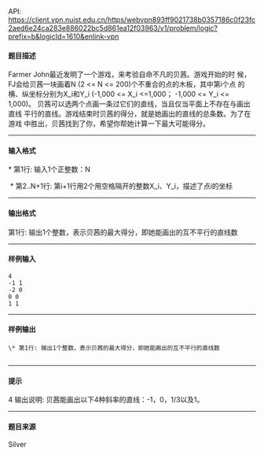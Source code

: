 API: https://client.vpn.nuist.edu.cn/https/webvpn893ff9021738b0357186c0f23fc2aed6e24ca283e886022bc5d861ea12f03963/v1/problem/logic?prefix=b&logicId=1610&enlink-vpn

#### 题目描述

Farmer John最近发明了一个游戏，来考验自命不凡的贝茜。游戏开始的时 候，FJ会给贝茜一块画着N (2 <= N <= 200)个不重合的点的木板，其中第i个点 的横、纵坐标分别为X\_i和Y\_i (-1,000 <= X\_i <=1,000； -1,000 <= Y\_i <= 1,000)。 贝茜可以选两个点画一条过它们的直线，当且仅当平面上不存在与画出直线 平行的直线。游戏结束时贝茜的得分，就是她画出的直线的总条数。为了在游戏 中胜出，贝茜找到了你，希望你帮她计算一下最大可能得分。

---

#### 输入格式

\* 第1行: 输入1个正整数：N

 \* 第2..N+1行: 第i+1行用2个用空格隔开的整数X\_i、Y\_i，描述了点i的坐标

---

#### 输出格式

第1行: 输出1个整数，表示贝茜的最大得分，即她能画出的互不平行的直线数

---

#### 样例输入
```
4
-1 1
-2 0
0 0
1 1

```

---

#### 样例输出
```
\* 第1行: 输出1个整数，表示贝茜的最大得分，即她能画出的互不平行的直线数


```

---

#### 提示

4 输出说明: 贝茜能画出以下4种斜率的直线：-1，0，1/3以及1。

---

#### 题目来源

Silver